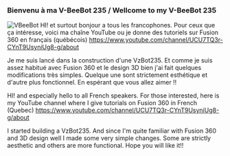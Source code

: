 ### Bienvenu à ma V-BeeBot 235 / Wellcome to my V-BeeBot 235
![VBeeBot](https://github.com/Rodamyot/VzBoT-UserMods/blob/master/RODAM3D/VBeeBot_235_RODAM.png)
HI! et surtout bonjour a tous les francophones. 
Pour ceux que ça intéresse, voici ma chaîne YouTube ou je donne des tutoriels sur Fusion 360 en français (québécois)
https://www.youtube.com/channel/UCU7TQ3r-CYnT9UsyniUg8-g/about

Je me suis lancé dans la construction d'une VzBot235. Et comme je suis assez habitué avec Fusion 360 et le design 3D bien j'ai fait quelques modifications très simples. Quelque une sont strictement esthétique et d'autre plus fonctionnel.
En espérant que vous allez aimer !!

HI! and especially hello to all French speakers.
For those interested, here is my YouTube channel where I give tutorials on Fusion 360 in French (Quebec)
https://www.youtube.com/channel/UCU7TQ3r-CYnT9UsyniUg8-g/about

I started building a VzBot235. And since I'm quite familiar with Fusion 360 and 3D design well I made some very simple changes. Some are strictly aesthetic and others are more functional.
Hope you will like it!!
